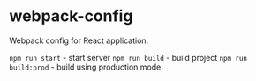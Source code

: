#  webpack-config

Webpack config for React application.

`npm run start` - start server
`npm run build` - build project
`npm run build:prod` - build using production mode
